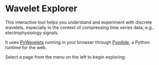 # Wavelet Explorer

This interactive tool helps you understand and experiment with discrete wavelets, especially in the context of compressing time series data, e.g., electrophysiology signals.

It uses [PyWavelets](https://pywavelets.readthedocs.io/) running in your browser through [Pyodide](https://pyodide.org/), a Python runtime for the web.

Select a page from the menu on the left to begin exploring.
